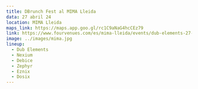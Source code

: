 ```yaml
---
title: DBrunch Fest al MIMA Lleida
data: 27 abril 24
location: MIMA Lleida
maps_link: https://maps.app.goo.gl/rc1C9aNaG4hcCEz79
link: https://www.fourvenues.com/es/mima-lleida/events/dub-elements-27-04-2024-HYGK
image: ../images/mima.jpg
lineup:
  - Dub Elements
  - Nexium
  - Debice
  - Zephyr
  - Eznix
  - Dosix
---
```


